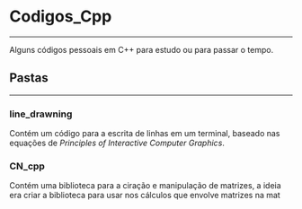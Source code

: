 # Codigos_Cpp
---
Alguns códigos pessoais em C++ para estudo ou para passar o tempo.

## Pastas
---

### **line_drawning**
Contém um código para a escrita de linhas em um terminal, baseado nas equações de *Principles of Interactive Computer Graphics*.

### **CN_cpp**
Contém uma biblioteca para a ciração e manipulação de matrizes, a ideia era criar a biblioteca para usar nos cálculos que envolve matrizes na mat
